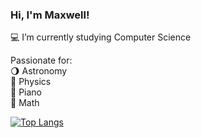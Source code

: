 ### Hi, I'm Maxwell!
💻 I’m currently studying Computer Science

Passionate for: \
🌖 Astronomy\
🍎 Physics\
🎹 Piano\
🧮 Math

<!--
**Maxw-ll/Maxw-ll** is a ✨ _special_ ✨ repository because its `README.md` (this file) appears on your GitHub profile.

Here are some ideas to get you started:

- 🔭 I’m currently working on ...
- 👯 I’m looking to collaborate on ...
- 🤔 I’m looking for help with ...
- 💬 Ask me about ...
- 📫 How to reach me: ...
- 😄 Pronouns: ...
- ⚡ Fun fact: ...
-->

[![Top Langs](https://github-readme-stats.vercel.app/api/top-langs/?username=Maxw-ll&layout=compact&theme=tokyonight&langs_count=8&hide=javascript)](https://github.com/Maxw-ll)
